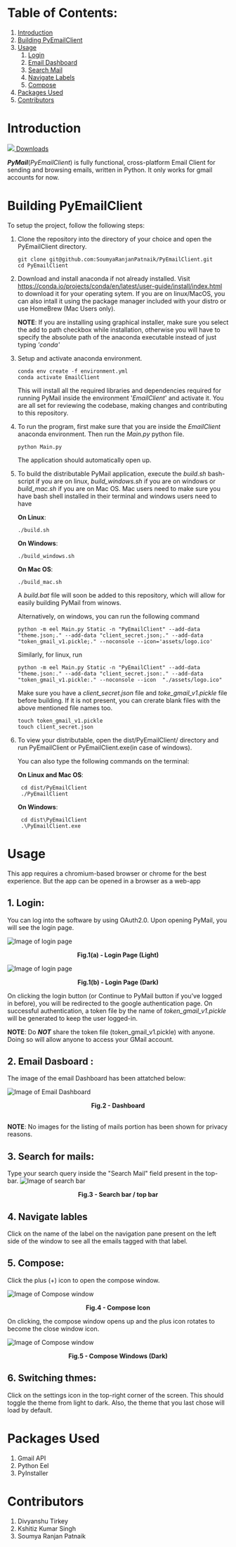 # Table of Contents:
1. [Introduction](#intro)
2. [Building PyEmailClient](#build)
3. [Usage](#usage)
	1. [Login](#login)
	2. [Email Dashboard](#dash)
	3. [Search Mail](#search)
	4. [Navigate Labels](#navigate)
	5. [Compose](#compose)
5. [Packages Used](#packages)
6. [Contributors](#contributors)
# Introduction <a id="intro"></a>

[![](./Static/img/Logos/EmailLogoSmall.svg) Downloads](https://github.com/SoumyaRanjanPatnaik/PyEmailClient/releases/tag/v1.2.1)

**_PyMail_**(_PyEmailClient_) is fully functional, cross-platform Email Client for sending and browsing emails, written in Python. It only works for gmail accounts for now.

# Building PyEmailClient <a id="build"></a>

To setup the project, follow the following steps:

1.  Clone the repository into the directory of your choice and open the PyEmailClient directory.

        git clone git@github.com:SoumyaRanjanPatnaik/PyEmailClient.git
        cd PyEmailClient

2.  Download and install anaconda if not already installed. Visit https://conda.io/projects/conda/en/latest/user-guide/install/index.html to download it for your operating sytem. If you are on linux/MacOS, you can also intall it using the package manager included with your distro or use HomeBrew (Mac Users only).

	**NOTE**: If you are installing using graphical installer, make sure you select the add to path checkbox while installation, otherwise you will have to specify the absolute path of the anaconda executable instead of just typing _'conda'_

3.  Setup and activate anaconda environment.

		conda env create -f environment.yml
        conda activate EmailClient

    This will install all the required libraries and dependencies required for running PyMail inside the environment '_EmailClient_' and activate it. You are all set for reviewing the codebase, making changes and contributing to this repository.

4.  To run the program, first make sure that you are inside the _EmailClient_ anaconda environment. Then run the _Main.py_ python file.

		python Main.py

    The application should automatically open up.

5.  To build the distributable PyMail application, execute the _build.sh_ bash-script if you are on linux, _build_windows.sh_ if you are on windows or _build_mac.sh_ if you are on Mac OS. Mac users need to make sure you have bash shell installed in their terminal and windows users need to have 

	**On Linux**:

        ./build.sh

	**On Windows**:

		./build_windows.sh

	**On Mac OS**:

		./build_mac.sh
			

    A _build.bat_ file will soon be added to this repository, which will allow for easily building PyMail from winows.

	Alternatively, on windows, you can run the following command

		python -m eel Main.py Static -n "PyEmailClient" --add-data "theme.json;." --add-data "client_secret.json;." --add-data "token_gmail_v1.pickle;." --noconsole --icon='assets/logo.ico'

	Similarly, for linux, run

		python -m eel Main.py Static -n "PyEmailClient" --add-data "theme.json:." --add-data "client_secret.json:." --add-data "token_gmail_v1.pickle:." --noconsole --icon  "./assets/logo.ico"

	Make sure you have a _client_secret.json_ file and _toke_gmail_v1.pickle_ file before building. If it is not present, you can crerate blank files with the above mentioned file names too.

    	touch token_gmail_v1.pickle
    	touch client_secret.json

6. To view your distributable, open the dist/PyEmailClient/ directory and run PyEmailClient or PyEmailClient.exe(in case of windows).

	You can also type the following commands on the terminal:

	**On Linux and Mac OS**:
		
		cd dist/PyEmailClient
		./PyEmailClient

	**On Windows**:

		cd dist\PyEmailClient
		.\PyEmailClient.exe


# Usage <a id="usage"></a>

This app requires a chromium-based browser or chrome for the best experience. But the app can be opened in a browser as a web-app

## 1. Login<a id='login'></a>:

You can log into the software by using OAuth2.0. Upon opening PyMail, you will see the login page. 

![Image of login page](./assets/readme/login_light.png)
<figcaption align = "center"><b>Fig.1(a) - Login Page (Light)</b></figcaption>

![Image of login page](./assets/readme/login_before_dark.png)
<figcaption align = "center"><b>Fig.1(b) - Login Page (Dark)</b></figcaption>

On clicking the login button (or Continue to PyMail button if you've logged in before), you will be redirected to the google authentication page. On successful authentication, a token file by the name of _token_gmail_v1.pickle_ will be generated to keep the user logged-in.


**NOTE**: Do **_NOT_** share the token file (token_gmail_v1.pickle) with anyone. Doing so will allow anyone to access your GMail account.

## 2. Email Dasboard <a id = "dash"></a>:
The image of the email Dashboard has been attatched below:

![Image of Email Dashboard](./assets/readme/dashboard_dark.png)
<figcaption align = "center"><b>Fig.2 - Dashboard </b></figcaption><br>

**NOTE**: No images for the listing of mails portion has been shown for privacy reasons.

## 3. Search for mails<a id = "search"></a>:
Type your search query inside the "Search Mail" field present in the top-bar.
![Image of search bar](./assets/readme/search_dark.png)
<figcaption align = "center"><b>Fig.3 - Search bar / top bar </b></figcaption>

## 4. Navigate lables<a id = "navigate"></a>
Click on the name of the label on the navigation pane present on the left side of the window to see all the emails tagged with that label.

## 5. Compose<a id='compose'></a>:
Click the plus (+) icon to open the compose window.

![Image of Compose window](./assets/readme/compose_icon_dark.png)
<figcaption align = "center"><b>Fig.4 - Compose Icon </b></figcaption>

On clicking, the compose window opens up and the plus icon rotates to become the close window icon.

![Image of Compose window](./assets/readme/compose_dark.png)
<figcaption align = "center"><b>Fig.5 - Compose Windows (Dark)</b></figcaption>

## 6. Switching thmes:

Click on the settings icon in the top-right corner of the screen. This should toggle the theme from light to dark. Also, the theme that you last chose will load by default. 

# Packages Used<a id='packages'></a>
1. Gmail API
2. Python Eel
3. PyInstaller
# Contributors<a id='contributors'></a>
1. Divyanshu Tirkey
2. Kshitiz Kumar Singh
3. Soumya Ranjan Patnaik
